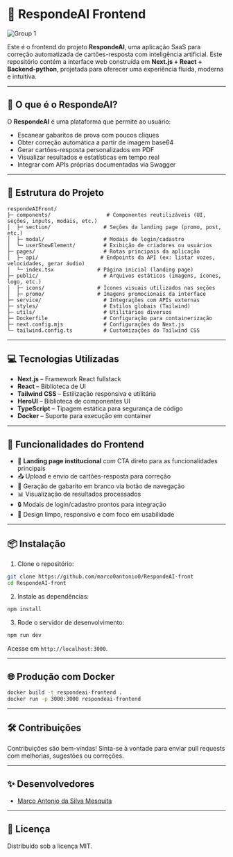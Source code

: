 # 🧠 RespondeAI Frontend
![Group 1](https://github.com/user-attachments/assets/e93b3064-9d90-4a51-a1bf-20bcbd9f7591)

Este é o frontend do projeto **RespondeAI**, uma aplicação SaaS para correção automatizada de cartões-resposta com inteligência artificial. Este repositório contém a interface web construída em **Next.js + React + Backend-python**, projetada para oferecer uma experiência fluida, moderna e intuitiva.

---

## 🚀 O que é o RespondeAI?

O **RespondeAI** é uma plataforma que permite ao usuário:

- Escanear gabaritos de prova com poucos cliques
- Obter correção automática a partir de imagem base64
- Gerar cartões-resposta personalizados em PDF
- Visualizar resultados e estatísticas em tempo real
- Integrar com APIs próprias documentadas via Swagger

---

## 🧱 Estrutura do Projeto

```
respondeAIFront/
├─ components/                  # Componentes reutilizáveis (UI, seções, inputs, modais, etc.)
│  ├─ section/                 # Seções da landing page (promo, post, etc.)
│  ├─ modal/                   # Modais de login/cadastro
│  └─ userShowElement/         # Exibição de criadores ou usuários
├─ pages/                      # Rotas principais da aplicação
│  ├─ api/                    # Endpoints da API (ex: listar vozes, velocidades, gerar áudio)
│  └─ index.tsx              # Página inicial (landing page)
├─ public/                     # Arquivos estáticos (imagens, ícones, logo, etc.)
│  ├─ icons/                 # Ícones visuais utilizados nas seções
│  ├─ promo/                 # Imagens promocionais da interface
├─ service/                    # Integrações com APIs externas
├─ styles/                     # Estilos globais (Tailwind)
├─ utils/                      # Utilitários diversos
├─ Dockerfile                  # Configuração para containerização
├─ next.config.mjs             # Configurações do Next.js
└─ tailwind.config.ts          # Customizações do Tailwind CSS
```

---

## 💻 Tecnologias Utilizadas

- **Next.js** – Framework React fullstack
- **React** – Biblioteca de UI
- **Tailwind CSS** – Estilização responsiva e utilitária
- **HeroUI** – Biblioteca de componentes UI
- **TypeScript** – Tipagem estática para segurança de código
- **Docker** – Suporte para execução em container

---

## 🧩 Funcionalidades do Frontend

- 🧠 **Landing page institucional** com CTA direto para as funcionalidades principais
- 📤 Upload e envio de cartões-resposta para correção
- 🧾 Geração de gabarito em branco via botão de navegação
- 📊 Visualização de resultados processados
- 🔒 Modais de login/cadastro prontos para integração
- 🎨 Design limpo, responsivo e com foco em usabilidade

---

## 📦 Instalação

1. Clone o repositório:

```bash
git clone https://github.com/marco0antonio0/RespondeAI-front
cd RespondeAI-front
```

2. Instale as dependências:

```bash
npm install
```

3. Rode o servidor de desenvolvimento:

```bash
npm run dev
```

Acesse em `http://localhost:3000`.

---

## 🌐 Produção com Docker

```bash
docker build -t respondeai-frontend .
docker run -p 3000:3000 respondeai-frontend
```

---

## 🛠️ Contribuições

Contribuições são bem-vindas! Sinta-se à vontade para enviar pull requests com melhorias, sugestões ou correções.

---

## ✨ Desenvolvedores

- [Marco Antonio da Silva Mesquita](https://github.com/marco0antonio0)

---

## 📄 Licença

Distribuído sob a licença MIT.
